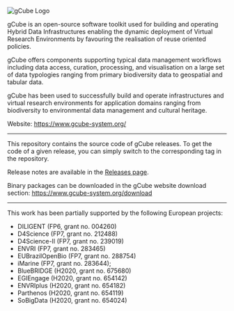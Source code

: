 ![gCube Logo](https://www.gcube-system.org/image/layout_set_logo?img_id=18991&t=1456258369524)

gCube is an open-source software toolkit used for building and operating Hybrid Data Infrastructures enabling the dynamic deployment of Virtual Research Environments by favouring the realisation of reuse oriented policies.

gCube offers components supporting typical data management workflows including data access, curation, processing, and visualisation on a large set of data typologies ranging from primary biodiversity data to geospatial and tabular data.

gCube has been used to successfully build and operate infrastructures and virtual research environments for application domains ranging from biodiversity to environmental data management and cultural heritage.

Website: https://www.gcube-system.org/

--------

This repository contains the source code of gCube releases. To get the code of a given release, you can simply switch to the corresponding tag in the repository.

Release notes are available in the [Releases page](https://github.com/gcube-system/gcube-releases/releases).

Binary packages can be downloaded in the gCube website download section: https://www.gcube-system.org/download

--------

This work has been partially supported by the following European projects:
* DILIGENT (FP6, grant no. 004260)                                                 
* D4Science (FP7, grant no. 212488)
* D4Science-II (FP7, grant no. 239019)
* ENVRI (FP7, grant no. 283465)
* EUBrazilOpenBio (FP7, grant no. 288754)
* iMarine (FP7, grant no. 283644);                                                             
* BlueBRIDGE (H2020, grant no. 675680)
* EGIEngage (H2020, grant no. 654142)
* ENVRIplus (H2020, grant no. 654182)
* Parthenos (H2020, grant no. 654119)
* SoBigData (H2020, grant no. 654024)
